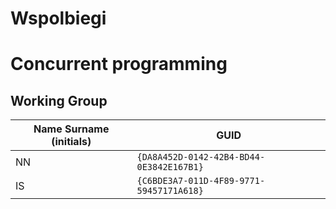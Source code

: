 # Wspolbiegi
# Concurrent programming

## Working Group

| Name Surname (initials) | GUID                                     |
| ----------------------- | ---------------------------------------- |
| NN                      | `{DA8A452D-0142-42B4-BD44-0E3842E167B1}` |
| IS                      | `{C6BDE3A7-011D-4F89-9771-59457171A618}` |
